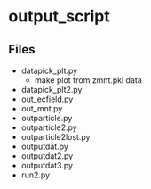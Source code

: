 # output_script

## Files 

- datapick_plt.py
     - make plot from zmnt.pkl data  
- datapick_plt2.py
- out_ecfield.py
- out_mnt.py
- outparticle.py
- outparticle2.py
- outparticle2lost.py
- outputdat.py
- outputdat2.py
- outputdat3.py
- run2.py
